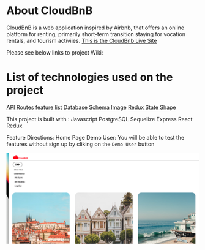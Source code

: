 # About CloudBnB
CloudBnB is a web application inspired by Airbnb, that offers an online platform for renting, primarily short-term transition staying for vocation rentals, and tourism activiies.
[This is the CloudBnb Live Site](https://airbnblyn.herokuapp.com/)

Please see below links to project Wiki:

# List of technologies used on the project

[API Routes](https://github.com/linyangofmay/AirBnB/wiki/CloudBnB-API-Routes)
[feature list](https://github.com/linyangofmay/AirBnB/wiki/CloudBnb-feature-list)
[Database Schema Image](https://github.com/linyangofmay/AirBnB/wiki/Database-Schema-Image-with-Relationships)
[Redux State Shape](https://github.com/linyangofmay/AirBnB/wiki/Redux-State-Shape)


This project is built with :
Javascript
PostgreSQL
Sequelize
Express
React
Redux

Feature Directions:
Home Page Demo User:
You will be able to test the features without sign up by cliking on the `Demo User` button

<img src="./img/demo_user_homepage.png"/>
